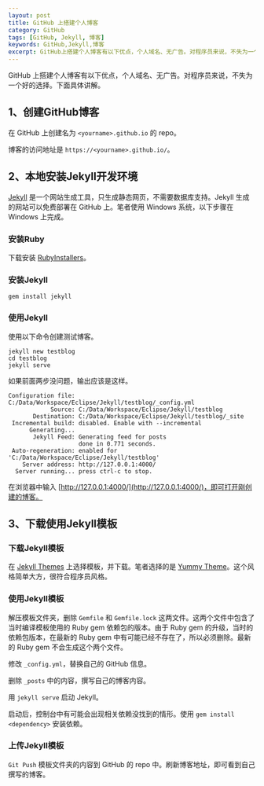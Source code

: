 ```yaml
---
layout: post
title: GitHub 上搭建个人博客
category: GitHub
tags: [GitHub, Jekyll, 博客]
keywords: GitHub,Jekyll,博客
excerpt: GitHub上搭建个人博客有以下优点，个人域名、无广告。对程序员来说，不失为一个好的选择。
---
```


GitHub 上搭建个人博客有以下优点，个人域名、无广告。对程序员来说，不失为一个好的选择。下面具体讲解。

## 1、创建GitHub博客

在 GitHub 上创建名为 `<yourname>.github.io` 的 repo。

博客的访问地址是 `https://<yourname>.github.io/`。

## 2、本地安装Jekyll开发环境

[Jekyll](https://jekyllrb.com/) 是一个网站生成工具，只生成静态网页，不需要数据库支持。Jekyll 生成的网站可以免费部署在 GitHub 上。笔者使用 Windows 系统，以下步骤在 Windows 上完成。

### 安装Ruby

下载安装 [RubyInstallers](https://rubyinstaller.org/)。

### 安装Jekyll
```
gem install jekyll
```

### 使用Jekyll

使用以下命令创建测试博客。

```
jekyll new testblog
cd testblog
jekyll serve
```

如果前面两步没问题，输出应该是这样。

```
Configuration file: C:/Data/Workspace/Eclipse/Jekyll/testblog/_config.yml
            Source: C:/Data/Workspace/Eclipse/Jekyll/testblog
       Destination: C:/Data/Workspace/Eclipse/Jekyll/testblog/_site
 Incremental build: disabled. Enable with --incremental
      Generating...
       Jekyll Feed: Generating feed for posts
                    done in 0.771 seconds.
 Auto-regeneration: enabled for 'C:/Data/Workspace/Eclipse/Jekyll/testblog'
    Server address: http://127.0.0.1:4000/
  Server running... press ctrl-c to stop.
```

在浏览器中输入 [http://127.0.0.1:4000/](http://127.0.0.1:4000/)，即可打开刚创建的博客。

## 3、下载使用Jekyll模板

### 下载Jekyll模板

在 [Jekyll Themes](http://jekyllthemes.org/) 上选择模板，并下载。笔者选择的是 [Yummy Theme](http://jekyllthemes.org/themes/yummy-theme/)。这个风格简单大方，很符合程序员风格。

### 使用Jekyll模板

解压模板文件夹，删除 `Gemfile` 和 `Gemfile.lock` 这两文件。这两个文件中包含了当时编译模板使用的 Ruby gem 依赖包的版本。由于 Ruby gem 的升级，当时的依赖包版本，在最新的 Ruby gem 中有可能已经不存在了，所以必须删除。最新的 Ruby gem 不会生成这个两个文件。

修改 `_config.yml`，替换自己的 GitHub 信息。

删除 `_posts` 中的内容，撰写自己的博客内容。

用 `jekyll serve` 启动 Jekyll。

启动后，控制台中有可能会出现相关依赖没找到的情形。使用 `gem install <dependency>` 安装依赖。

### 上传Jekyll模板

`Git Push` 模板文件夹的内容到 GitHub 的 repo 中。刷新博客地址，即可看到自己撰写的博客。
